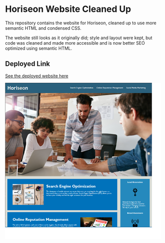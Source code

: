 # Horiseon Website Cleaned Up

This repository contains the website for Horiseon, cleaned up to use more semantic HTML and condensed CSS.

The website still looks as it originally did; style and layout were kept, but code was cleaned and made more accessible and is now better SEO optimized using semantic HTML.

## Deployed Link

[See the deployed website here](https://bunggoylearn.github.io/horiseon-clean-up/)

![Screenshot](screenshot.png)
